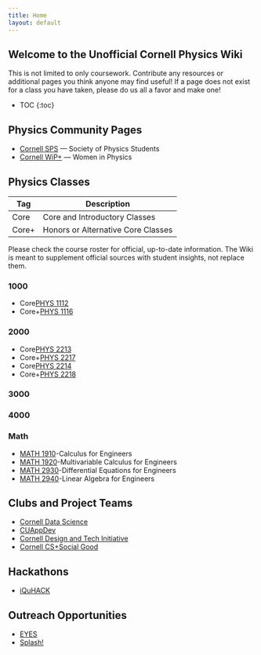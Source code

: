 ```yaml
---
title: Home
layout: default
---
```

<link rel="stylesheet" href="main.css">
<head>
<meta name="google-site-verification" content="9CqyKwKR5hXHn7eQUichFRGDb_kLqd2a_kk0FbisgJ4" />
</head>

## Welcome to the Unofficial Cornell Physics Wiki

This is not limited to only coursework. Contribute any resources or additional pages you think anyone may find useful! If a page does not exist for a class you have taken, please do us all a favor and make one!

* TOC
{:toc}

## Physics Community Pages

- [Cornell SPS](https://www.spscornell.org) — Society of Physics Students
- [Cornell WiP+](https://physics.cornell.edu/women-in-physics) — Women in Physics

## Physics Classes

| Tag                            | Description                               |
| ------------------------------ | ----------------------------------------- |
| <span class="tag ml-1/2">Core</span>  | Core and Introductory Classes |
| <span class="tag ml-1/2">Core+</span> | Honors or Alternative Core Classes        |

Please check the course roster for official, up-to-date information. The Wiki is meant to supplement official sources with student insights, not replace them.

### 1000

- <span class="tag">Core</span>[PHYS 1112]()
- <span class="tag">Core+</span>[PHYS 1116](/classes/PHYS1116.html) 

### 2000

- <span class="tag">Core</span>[PHYS 2213]()
- <span class="tag">Core+</span>[PHYS 2217](/classes/PHYS2217.html) 
- <span class="tag">Core</span>[PHYS 2214]()
- <span class="tag">Core+</span>[PHYS 2218]() 

### 3000

### 4000

### Math

- [MATH 1910]()-Calculus for Engineers
- [MATH 1920]()-Multivariable Calculus for Engineers
- [MATH 2930]()-Differential Equations for Engineers
- [MATH 2940]()-Linear Algebra for Engineers

## Clubs and Project Teams

- [Cornell Data Science](https://cornelldata.science/)
- [CUAppDev](https://www.cornellappdev.com/)
- [Cornell Design and Tech Initiative](https://www.cornelldti.org/)
- [Cornell CS+Social Good](https://www.facebook.com/cornellcs4good/)

## Hackathons

- [iQuHACK](https://www.iquise.mit.edu/iQuHACK/2022-01-28)

## Outreach Opportunities

- [EYES](https://sites.google.com/site/cornelleyes/)
- [Splash!](https://cornell.learningu.org)